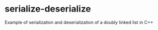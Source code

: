 # serialize-deserialize
Example of serialization and deserialization of a doubly linked list in C++

